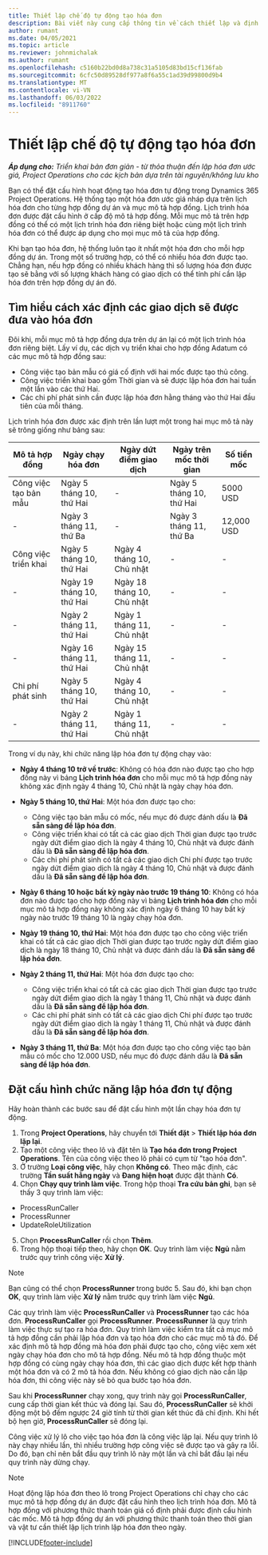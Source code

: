 ```yaml
---
title: Thiết lập chế độ tự động tạo hóa đơn
description: Bài viết này cung cấp thông tin về cách thiết lập và định cấu hình chế độ tự động tạo hóa đơn ước giá.
author: rumant
ms.date: 04/05/2021
ms.topic: article
ms.reviewer: johnmichalak
ms.author: rumant
ms.openlocfilehash: c5160b22bd0d8a738c31a5105d83bd15cf136fab
ms.sourcegitcommit: 6cfc50d89528df977a8f6a55c1ad39d99800d9b4
ms.translationtype: MT
ms.contentlocale: vi-VN
ms.lasthandoff: 06/03/2022
ms.locfileid: "8911760"
---
```

# <a name="set-up-automatic-invoice-creation"></a>Thiết lập chế độ tự động tạo hóa đơn 
 
_**Áp dụng cho:** Triển khai bản đơn giản - từ thỏa thuận đến lập hóa đơn ước giá, Project Operations cho các kịch bản dựa trên tài nguyên/không lưu kho_

Bạn có thể đặt cấu hình hoạt động tạo hóa đơn tự động trong Dynamics 365 Project Operations. Hệ thống tạo một hóa đơn ước giá nháp dựa trên lịch hóa đơn cho từng hợp đồng dự án và mục mô tả hợp đồng. Lịch trình hóa đơn được đặt cấu hình ở cấp độ mô tả hợp đồng. Mỗi mục mô tả trên hợp đồng có thể có một lịch trình hóa đơn riêng biệt hoặc cùng một lịch trình hóa đơn có thể được áp dụng cho mọi mục mô tả của hợp đồng.

Khi bạn tạo hóa đơn, hệ thống luôn tạo ít nhất một hóa đơn cho mỗi hợp đồng dự án. Trong một số trường hợp, có thể có nhiều hóa đơn được tạo. Chẳng hạn, nếu hợp đồng có nhiều khách hàng thì số lượng hóa đơn được tạo sẽ bằng với số lượng khách hàng có giao dịch có thể tính phí cần lập hóa đơn trên hợp đồng dự án đó.

## <a name="understand-how-transactions-are-included-on-an-invoice"></a>Tìm hiểu cách xác định các giao dịch sẽ được đưa vào hóa đơn 

Đôi khi, mỗi mục mô tả hợp đồng dựa trên dự án lại có một lịch trình hóa đơn riêng biệt. Lấy ví dụ, các dịch vụ triển khai cho hợp đồng Adatum có các mục mô tả hợp đồng sau:

- Công việc tạo bản mẫu có giá cố định với hai mốc được tạo thủ công.
- Công việc triển khai bao gồm Thời gian và sẽ được lập hóa đơn hai tuần một lần vào các thứ Hai.
- Các chi phí phát sinh cần được lập hóa đơn hằng tháng vào thứ Hai đầu tiên của mỗi tháng.

Lịch trình hóa đơn được xác định trên lần lượt một trong hai mục mô tả này sẽ trông giống như bảng sau:

| Mô tả hợp đồng | Ngày chạy hóa đơn | Ngày dứt điểm giao dịch | Ngày trên mốc thời gian | Số tiền mốc |
| --- | --- | --- | --- | --- |
| Công việc tạo bản mẫu | Ngày 5 tháng 10, thứ Hai | - | Ngày 5 tháng 10, thứ Hai | 5000 USD |
| - | Ngày 3 tháng 11, thứ Ba | - | Ngày 3 tháng 11, thứ Ba | 12,000 USD |
| Công việc triển khai | Ngày 5 tháng 10, thứ Hai | Ngày 4 tháng 10, Chủ nhật | - | - |
| - | Ngày 19 tháng 10, thứ Hai | Ngày 18 tháng 10, Chủ nhật | - | - |
| - | Ngày 2 tháng 11, thứ Hai | Ngày 1 tháng 11, Chủ nhật | - | - |
| - | Ngày 16 tháng 11, thứ Hai | Ngày 15 tháng 11, Chủ nhật | - | - |
| Chi phí phát sinh | Ngày 5 tháng 10, thứ Hai | Ngày 4 tháng 10, Chủ nhật | - | - |
| - | Ngày 2 tháng 11, thứ Hai | Ngày 1 tháng 11, Chủ nhật | - | - |

Trong ví dụ này, khi chức năng lập hóa đơn tự động chạy vào:

- **Ngày 4 tháng 10 trở về trước**: Không có hóa đơn nào được tạo cho hợp đồng này vì bảng **Lịch trình hóa đơn** cho mỗi mục mô tả hợp đồng này không xác định ngày 4 tháng 10, Chủ nhật là ngày chạy hóa đơn.
- **Ngày 5 tháng 10, thứ Hai**: Một hóa đơn được tạo cho:

    - Công việc tạo bản mẫu có mốc, nếu mục đó được đánh dấu là **Đã sẵn sàng để lập hóa đơn**.
    - Công việc triển khai có tất cả các giao dịch Thời gian được tạo trước ngày dứt điểm giao dịch là ngày 4 tháng 10, Chủ nhật và được đánh dấu là **Đã sẵn sàng để lập hóa đơn**.
    - Các chi phí phát sinh có tất cả các giao dịch Chi phí được tạo trước ngày dứt điểm giao dịch là ngày 4 tháng 10, Chủ nhật và được đánh dấu là **Đã sẵn sàng để lập hóa đơn**.
  
- **Ngày 6 tháng 10 hoặc bất kỳ ngày nào trước 19 tháng 10**: Không có hóa đơn nào được tạo cho hợp đồng này vì bảng **Lịch trình hóa đơn** cho mỗi mục mô tả hợp đồng này không xác định ngày 6 tháng 10 hay bất kỳ ngày nào trước 19 tháng 10 là ngày chạy hóa đơn.
- **Ngày 19 tháng 10, thứ Hai**: Một hóa đơn được tạo cho công việc triển khai có tất cả các giao dịch Thời gian được tạo trước ngày dứt điểm giao dịch là ngày 18 tháng 10, Chủ nhật và được đánh dấu là **Đã sẵn sàng để lập hóa đơn**.
- **Ngày 2 tháng 11, thứ Hai**: Một hóa đơn được tạo cho:

    - Công việc triển khai có tất cả các giao dịch Thời gian được tạo trước ngày dứt điểm giao dịch là ngày 1 tháng 11, Chủ nhật và được đánh dấu là **Đã sẵn sàng để lập hóa đơn**.
    - Các chi phí phát sinh có tất cả các giao dịch Chi phí được tạo trước ngày dứt điểm giao dịch là ngày 1 tháng 11, Chủ nhật và được đánh dấu là **Đã sẵn sàng để lập hóa đơn**.

- **Ngày 3 tháng 11, thứ Ba**: Một hóa đơn được tạo cho công việc tạo bản mẫu có mốc cho 12.000 USD, nếu mục đó được đánh dấu là **Đã sẵn sàng để lập hóa đơn**.

## <a name="configure-automatic-invoicing"></a>Đặt cấu hình chức năng lập hóa đơn tự động

Hãy hoàn thành các bước sau để đặt cấu hình một lần chạy hóa đơn tự động.

1. Trong **Project Operations**, hãy chuyển tới **Thiết đặt** > **Thiết lập hóa đơn lặp lại**.
2. Tạo một công việc theo lô và đặt tên là **Tạo hóa đơn trong Project Operations**. Tên của công việc theo lô phải có cụm từ "tạo hóa đơn".
3. Ở trường **Loại công việc**, hãy chọn **Không có**. Theo mặc định, các trường **Tần suất hằng ngày** và **Đang hiện hoạt** được đặt thành **Có**.
4. Chọn **Chạy quy trình làm việc**. Trong hộp thoại **Tra cứu bản ghi**, bạn sẽ thấy 3 quy trình làm việc:

- ProcessRunCaller
- ProcessRunner
- UpdateRoleUtilization

5. Chọn **ProcessRunCaller** rồi chọn **Thêm**.
6. Trong hộp thoại tiếp theo, hãy chọn **OK**. Quy trình làm việc **Ngủ** nằm trước quy trình công việc **Xử lý**. 

> [!NOTE]
> Bạn cũng có thể chọn **ProcessRunner** trong bước 5. Sau đó, khi bạn chọn **OK**, quy trình làm việc **Xử lý** nằm trước quy trình làm việc **Ngủ**.

Các quy trình làm việc **ProcessRunCaller** và **ProcessRunner** tạo các hóa đơn. **ProcessRunCaller** gọi **ProcessRunner**. **ProcessRunner** là quy trình làm việc thực sự tạo ra hóa đơn. Quy trình làm việc kiểm tra tất cả mục mô tả hợp đồng cần phải lập hóa đơn và tạo hóa đơn cho các mục mô tả đó. Để xác định mô tả hợp đồng mà hóa đơn phải được tạo cho, công việc xem xét ngày chạy hóa đơn cho mô tả hợp đồng. Nếu mô tả hợp đồng thuộc một hợp đồng có cùng ngày chạy hóa đơn, thì các giao dịch được kết hợp thành một hóa đơn và có 2 mô tả hóa đơn. Nếu không có giao dịch nào cần lập hóa đơn, thì công việc này sẽ bỏ qua bước tạo hóa đơn.

Sau khi **ProcessRunner** chạy xong, quy trình này gọi **ProcessRunCaller**, cung cấp thời gian kết thúc và đóng lại. Sau đó, **ProcessRunCaller** sẽ khởi động một bộ đếm ngược 24 giờ tính từ thời gian kết thúc đã chỉ định. Khi hết bộ hẹn giờ, **ProcessRunCaller** sẽ đóng lại.

Công việc xử lý lô cho việc tạo hóa đơn là công việc lặp lại. Nếu quy trình lô này chạy nhiều lần, thì nhiều trường hợp công việc sẽ được tạo và gây ra lỗi. Do đó, bạn chỉ nên bắt đầu quy trình lô này một lần và chỉ bắt đầu lại nếu quy trình này dừng chạy.

> [!NOTE]
> Hoạt động lập hóa đơn theo lô trong Project Operations chỉ chạy cho các mục mô tả hợp đồng dự án được đặt cấu hình theo lịch trình hóa đơn. Mô tả hợp đồng với phương thức thanh toán giá cố định phải được định cấu hình các mốc. Mô tả hợp đồng dự án với phương thức thanh toán theo thời gian và vật tư cần thiết lập lịch trình lập hóa đơn theo ngày.


[!INCLUDE[footer-include](../../includes/footer-banner.md)]
